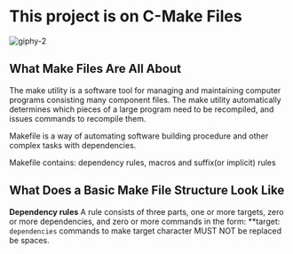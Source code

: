 # This project is on C-Make Files

![giphy-2](https://github.com/OILEGA/alx-low_level_programming/assets/117779858/2e9b6a77-0d22-4abe-8652-79c1c47eedae)

## What Make Files Are All About
 The make utility is a software tool for managing and maintaining computer programs consisting many component files. The make utility
 automatically determines which pieces of a large program need to be recompiled, and issues commands to recompile them.
 
 Makefile is a way of automating software building procedure and other complex tasks with dependencies.
 
 Makefile contains: dependency rules, macros and suffix(or implicit) rules
## What Does a Basic Make File Structure Look Like

**Dependency rules**
A rule consists of three parts, one or more targets, zero or more dependencies, and zero or more
commands in the form: 
  **target: `dependencies`
  <tab> commands to make target
  <tab> character MUST NOT be replaced be spaces.

